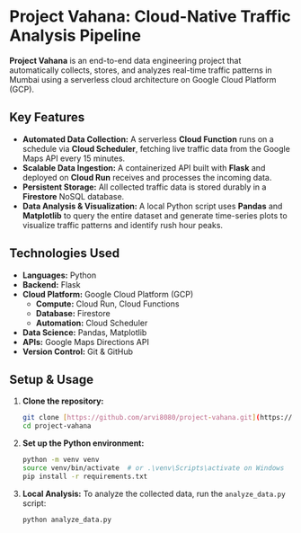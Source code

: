 # Project Vahana: Cloud-Native Traffic Analysis Pipeline

**Project Vahana** is an end-to-end data engineering project that automatically collects, stores, and analyzes real-time traffic patterns in Mumbai using a serverless cloud architecture on Google Cloud Platform (GCP).

## Key Features

- **Automated Data Collection:** A serverless **Cloud Function** runs on a schedule via **Cloud Scheduler**, fetching live traffic data from the Google Maps API every 15 minutes.
- **Scalable Data Ingestion:** A containerized API built with **Flask** and deployed on **Cloud Run** receives and processes the incoming data.
- **Persistent Storage:** All collected traffic data is stored durably in a **Firestore** NoSQL database.
- **Data Analysis & Visualization:** A local Python script uses **Pandas** and **Matplotlib** to query the entire dataset and generate time-series plots to visualize traffic patterns and identify rush hour peaks.

## Technologies Used

- **Languages:** Python
- **Backend:** Flask
- **Cloud Platform:** Google Cloud Platform (GCP)
  - **Compute:** Cloud Run, Cloud Functions
  - **Database:** Firestore
  - **Automation:** Cloud Scheduler
- **Data Science:** Pandas, Matplotlib
- **APIs:** Google Maps Directions API
- **Version Control:** Git & GitHub

## Setup & Usage

1.  **Clone the repository:**
    ```bash
    git clone [https://github.com/arvi8080/project-vahana.git](https://github.com/arvi8080/project-vahana.git)
    cd project-vahana
    ```
2.  **Set up the Python environment:**
    ```bash
    python -m venv venv
    source venv/bin/activate  # or .\venv\Scripts\activate on Windows
    pip install -r requirements.txt
    ```
3.  **Local Analysis:**
    To analyze the collected data, run the `analyze_data.py` script:
    ```bash
    python analyze_data.py
    ```
